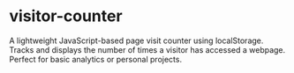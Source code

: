 # visitor-counter
A lightweight JavaScript-based page visit counter using localStorage. Tracks and displays the number of times a visitor has accessed a webpage. Perfect for basic analytics or personal projects.
